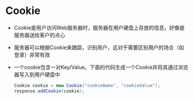 # Cookie

- Cookie是用户访问Web服务器时，服务器在用户硬盘上存放的信息，好像是服务器送给客户的点心
- 服务器可以根据Cookie来跟踪，识别用户，这对于需要区别用户的场合（如登录）非常有效

- 一个cookie包含一对Key/Value。下面的代码生成一个Cookie并将其通过浏览器写入到用户硬盘中

  ```java
  Cookie cookie = new Cookie("cookieName", "cookieValue");
  response.addCookie(cookie);
  ```

  